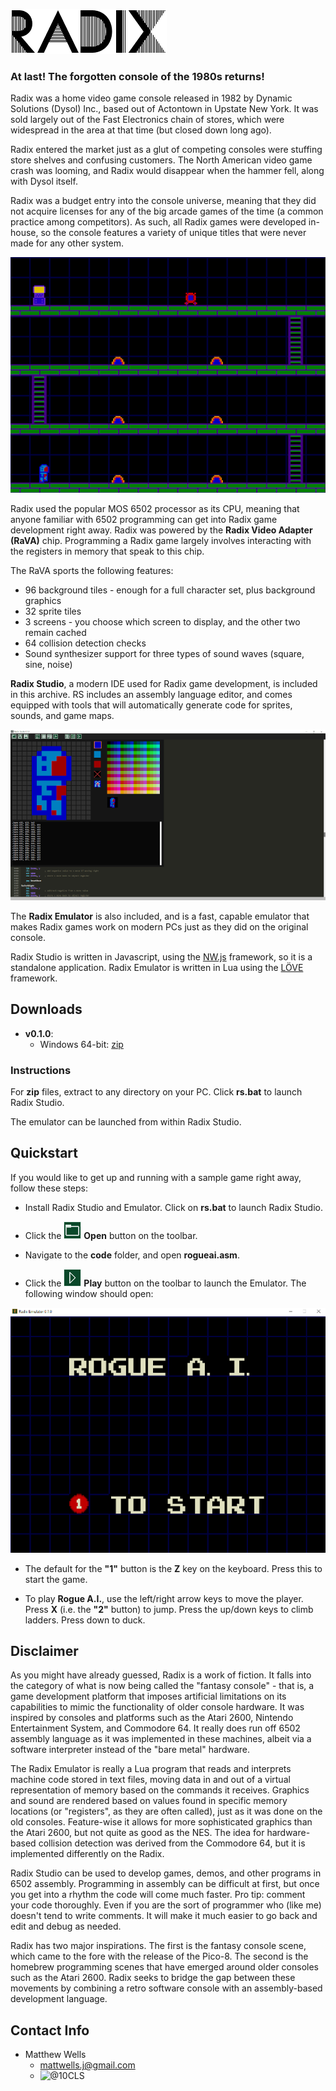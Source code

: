 ![Radix Logo](/radix.png)

### At last! The forgotten console of the 1980s returns!

Radix was a home video game console released in 1982 by Dynamic Solutions (Dysol) Inc., based out of Actontown in Upstate New York. It was sold largely out of the Fast Electronics chain of stores, which were widespread in the area at that time (but closed down long ago).

Radix entered the market just as a glut of competing consoles were stuffing store shelves and confusing customers. The North American video game crash was looming, and Radix would disappear when the hammer fell, along with Dysol itself.

Radix was a budget entry into the console universe, meaning that they did not acquire licenses for any of the big arcade games of the time (a common practice among competitors). As such, all Radix games were developed in-house, so the console features a variety of unique titles that were never made for any other system.

![Radix Screenshot](/screen2.png)

Radix used the popular MOS 6502 processor as its CPU, meaning that anyone familiar with 6502 programming can get into Radix game development right away. Radix was powered by the **Radix Video Adapter (RaVA)** chip. Programming a Radix game largely involves interacting with the registers in memory that speak to this chip.

The RaVA sports the following features:

* 96 background tiles - enough for a full character set, plus background graphics
* 32 sprite tiles
* 3 screens - you choose which screen to display, and the other two remain cached
* 64 collision detection checks
* Sound synthesizer support for three types of sound waves (square, sine, noise)

**Radix Studio**, a modern IDE used for Radix game development, is included in this archive. RS includes an assembly language editor, and comes equipped with tools that will automatically generate code for sprites, sounds, and game maps.

![Radix Studio Screenshot](/screen4.png)

The **Radix Emulator** is also included, and is a fast, capable emulator that makes Radix games work on modern PCs just as they did on the original console.

Radix Studio is written in Javascript, using the [NW.js](https://nwjs.io/) framework, so it is a standalone application. Radix Emulator is written in Lua using the [LÖVE](https://love2d.org/) framework.

## Downloads

* **v0.1.0**:
	* Windows 64-bit: [zip](http://semioticblocks.com/downloads/radix_studio.zip)

### Instructions
For **zip** files, extract to any directory on your PC. Click **rs.bat** to launch Radix Studio.

The emulator can be launched from within Radix Studio.

## Quickstart
If you would like to get up and running with a sample game right away, follow these steps:

* Install Radix Studio and Emulator. Click on **rs.bat** to launch Radix Studio.

* Click the ![Open Button](lib/openbutton_back.png) **Open** button on the toolbar.

* Navigate to the **code** folder, and open **rogueai.asm**.

* Click the ![Open Button](lib/playbutton_back.png) **Play** button on the toolbar to launch the Emulator. The following window should open:

![Radix Emulator Screenshot](/screen7.png)

* The default for the **"1"** button is the **Z** key on the keyboard. Press this to start the game.

* To play **Rogue A.I.**, use the left/right arrow keys to move the player. Press **X** (i.e. the **"2"** button) to jump. Press the up/down keys to climb ladders. Press down to duck.

## Disclaimer
As you might have already guessed, Radix is a work of fiction. It falls into the category of what is now being called the "fantasy console" - that is, a game development platform that imposes artificial limitations on its capabilities to mimic the functionality of older console hardware. It was inspired by consoles and platforms such as the Atari 2600, Nintendo Entertainment System, and Commodore 64. It really does run off 6502 assembly language as it was implemented in these machines, albeit via a software interpreter instead of the "bare metal" hardware.

The Radix Emulator is really a Lua program that reads and interprets machine code stored in text files, moving data in and out of a virtual representation of memory based on the commands it receives. Graphics and sound are rendered based on values found in specific memory locations (or "registers", as they are often called), just as it was done on the old consoles. Feature-wise it allows for more sophisticated graphics than the Atari 2600, but not quite as good as the NES. The idea for hardware-based collision detection was derived from the Commodore 64, but it is implemented differently on the Radix.

Radix Studio can be used to develop games, demos, and other programs in 6502 assembly. Programming in assembly can be difficult at first, but once you get into a rhythm the code will come much faster. Pro tip: comment your code thoroughly. Even if you are the sort of programmer who (like me) doesn't tend to write comments. It will make it much easier to go back and edit and debug as needed.

Radix has two major inspirations. The first is the fantasy console scene, which came to the fore with the release of the Pico-8. The second is the homebrew programming scenes that have emerged around older consoles such as the Atari 2600. Radix seeks to bridge the gap between these movements by combining a retro software console with an assembly-based development language.

## Contact Info
* Matthew Wells
	* mattwells.j@gmail.com
	* ![@10CLS](https://twitter.com/10CLS)
